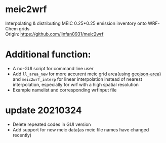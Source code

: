 # meic2wrf
Interpolating &amp; distributing MEIC 0.25*0.25 emission inventory onto WRF-Chem grids  
Origin: https://github.com/jinfan0931/meic2wrf  

# Additional function:
* A no-GUI script for command line user
* Add `ll_area_new` for more accurent meic grid area(using [geojson-area](https://github.com/scisco/area)) and `meic2wrf_interp` for linear interpolation instead of nearest interpolation, especially for wrf with a high spatial resolution
* Example namelist and corresponding wrfinput file


# update 20210324
* Delete repeated codes in GUI version
* Add support for new meic data(as meic file names have changed recently)